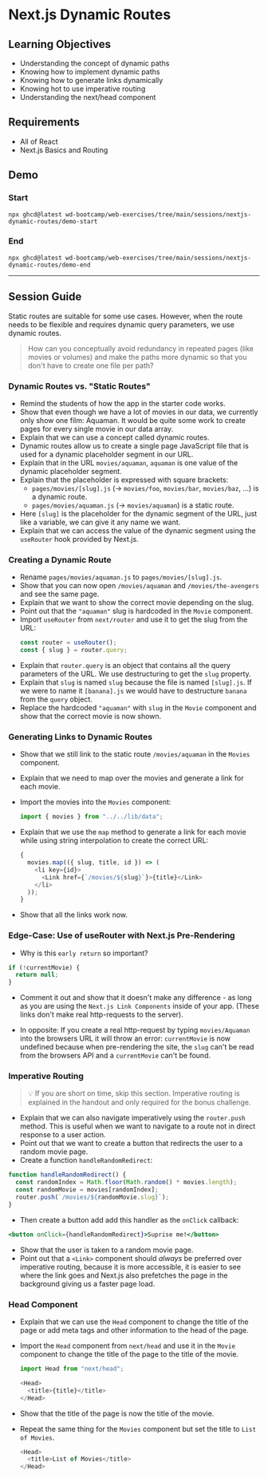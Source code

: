 # Next.js Dynamic Routes

## Learning Objectives

- Understanding the concept of dynamic paths
- Knowing how to implement dynamic paths
- Knowing how to generate links dynamically
- Knowing hot to use imperative routing
- Understanding the next/head component

## Requirements

- All of React
- Next.js Basics and Routing

## Demo

### Start

```
npx ghcd@latest wd-bootcamp/web-exercises/tree/main/sessions/nextjs-dynamic-routes/demo-start
```

### End

```
npx ghcd@latest wd-bootcamp/web-exercises/tree/main/sessions/nextjs-dynamic-routes/demo-end
```

---

## Session Guide

Static routes are suitable for some use cases. However, when the route needs to be flexible and requires dynamic query parameters, we use dynamic routes.

> How can you conceptually avoid redundancy in repeated pages (like movies or volumes) and make the paths more dynamic so that you don't have to create one file per path?

### Dynamic Routes vs. "Static Routes"

- Remind the students of how the app in the starter code works.
- Show that even though we have a lot of movies in our data, we currently only show one film: Aquaman. It would be quite some work to create pages for every single movie in our data array.
- Explain that we can use a concept called dynamic routes.
- Dynamic routes allow us to create a single page JavaScript file that is used for a dynamic placeholder segment in our URL.
- Explain that in the URL `movies/aquaman`, `aquaman` is one value of the dynamic placeholder segment.
- Explain that the placeholder is expressed with square brackets:
  - `pages/movies/[slug].js` (→ `movies/foo`, `movies/bar`, `movies/baz`, …) is a dynamic route.
  - `pages/movies/aquaman.js` (→ `movies/aquaman`) is a static route.
- Here `[slug]` is the placeholder for the dynamic segment of the URL, just like a variable, we can give it any name we want.
- Explain that we can access the value of the dynamic segment using the `useRouter` hook provided by Next.js.

### Creating a Dynamic Route

- Rename `pages/movies/aquaman.js` to `pages/movies/[slug].js`.
- Show that you can now open `/movies/aquaman` and `/movies/the-avengers` and see the same page.
- Explain that we want to show the correct movie depending on the slug.
- Point out that the `"aquaman"` slug is hardcoded in the `Movie` component.
- Import `useRouter` from `next/router` and use it to get the slug from the URL:
  ```js
  const router = useRouter();
  const { slug } = router.query;
  ```
- Explain that `router.query` is an object that contains all the query parameters of the URL. We use destructuring to get the `slug` property.
- Explain that `slug` is named `slug` because the file is named `[slug].js`. If we were to name it `[banana].js` we would have to destructure `banana` from the `query` object.
- Replace the hardcoded `"aquaman"` with `slug` in the `Movie` component and show that the correct movie is now shown.

### Generating Links to Dynamic Routes

- Show that we still link to the static route `/movies/aquaman` in the `Movies` component.
- Explain that we need to map over the movies and generate a link for each movie.
- Import the movies into the `Movies` component:

  ```js
  import { movies } from "../../lib/data";
  ```

- Explain that we use the `map` method to generate a link for each movie while using string interpolation to create the correct URL:

  ```js
  {
    movies.map(({ slug, title, id }) => (
      <li key={id}>
        <Link href={`/movies/${slug}`}>{title}</Link>
      </li>
    ));
  }
  ```

- Show that all the links work now.

### Edge-Case: Use of useRouter with Next.js Pre-Rendering

- Why is this `early return` so important?

```js
if (!currentMovie) {
  return null;
}
```

- Comment it out and show that it doesn't make any difference - as long as you are using the `Next.js Link Components` inside of your app. (These links don't make real http-requests to the server).

- In opposite: If you create a real http-request by typing `movies/Aquaman` into the browsers URL it will throw an error: `currentMovie` is now undefined because when pre-rendering the site, the `slug` can't be read from the browsers API and a `currentMovie` can't be found.

### Imperative Routing

> 💡 If you are short on time, skip this section. Imperative routing is explained in the handout and only required for the bonus challenge.

- Explain that we can also navigate imperatively using the `router.push` method. This is useful when we want to navigate to a route not in direct response to a user action.
- Point out that we want to create a button that redirects the user to a random movie page.
- Create a function `handleRandomRedirect`:

```js
function handleRandomRedirect() {
  const randomIndex = Math.floor(Math.random() * movies.length);
  const randomMovie = movies[randomIndex];
  router.push(`/movies/${randomMovie.slug}`);
}
```

- Then create a button add add this handler as the `onClick` callback:

```jsx
<button onClick={handleRandomRedirect}>Suprise me!</button>
```

- Show that the user is taken to a random movie page.
- Point out that a `<Link>` component should _always_ be preferred over imperative routing, because it is more accessible, it is easier to see where the link goes and Next.js also prefetches the page in the background giving us a faster page load.

### Head Component

- Explain that we can use the `Head` component to change the title of the page or add meta tags and other information to the head of the page.
- Import the `Head` component from `next/head` and use it in the `Movie` component to change the title of the page to the title of the movie.
  ```js
  import Head from "next/head";
  ```
  ```js
  <Head>
    <title>{title}</title>
  </Head>
  ```
- Show that the title of the page is now the title of the movie.

- Repeat the same thing for the `Movies` component but set the title to `List of Movies`.
  ```js
  <Head>
    <title>List of Movies</title>
  </Head>
  ```
